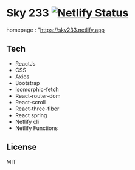 # Sky 233 [![Netlify Status](https://api.netlify.com/api/v1/badges/950bf8d7-20cf-45c8-8a22-da756924b393/deploy-status)](https://app.netlify.com/sites/sky233/deploys)






 homepage : "https://sky233.netlify.app
    
    
    

## Tech

- ReactJs
- CSS
-  Axios
- Bootstrap
- Isomorphic-fetch
- React-router-dom
- React-scroll
- React-three-fiber
- React spring
- Netlify cli
- Netlify Functions

## License

MIT

